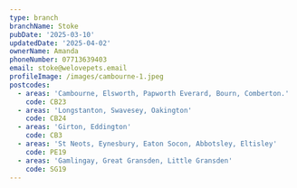 ```yaml
---
type: branch
branchName: Stoke
pubDate: '2025-03-10'
updatedDate: '2025-04-02'
ownerName: Amanda
phoneNumber: 07713639403
email: stoke@welovepets.email
profileImage: /images/cambourne-1.jpeg
postcodes:
  - areas: 'Cambourne, Elsworth, Papworth Everard, Bourn, Comberton.'
    code: CB23
  - areas: 'Longstanton, Swavesey, Oakington'
    code: CB24
  - areas: 'Girton, Eddington'
    code: CB3
  - areas: 'St Neots, Eynesbury, Eaton Socon, Abbotsley, Eltisley'
    code: PE19
  - areas: 'Gamlingay, Great Gransden, Little Gransden'
    code: SG19
---
```




